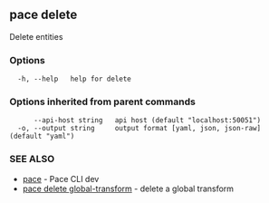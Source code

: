 ## pace delete

Delete entities

### Options

```
  -h, --help   help for delete
```

### Options inherited from parent commands

```
      --api-host string   api host (default "localhost:50051")
  -o, --output string     output format [yaml, json, json-raw] (default "yaml")
```

### SEE ALSO

* [pace](pace.md)	 - Pace CLI dev
* [pace delete global-transform](pace_delete_global-transform.md)	 - delete a global transform

